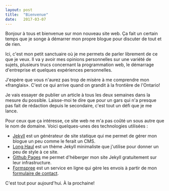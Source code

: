 ```yaml
---
layout: post
title:  "Bienvenue"
date:   2017-03-07
---
```


<p class="intro">
  <span class="dropcap">B</span>onjour à tous et bienvenue sur mon nouveau site web. Ça fait un
  certain temps que je songe à démarrer mon propre blogue pour discuter de tout et de rien.
</p>

<p>Ici, c'est mon petit sanctuaire où je me permets de parler librement de ce que je veux. Il va y avoir mes opinions personnelles sur une variété de sujets, plusieurs trucs
concernant la programmation web, le démarrage d'entreprise et quelques expériences personnelles.</p>

<p>J'espère que vous n'aurez pas trop de misère à me comprendre mon «franglais». C'est ce qui arrive quand on grandit à la frontière de l'Ontario!</p>

<p>Je vais essayer de publier un article à tous les deux semaines dans la mesure du possible.
Laisse-moi te dire que pour un gars qui n'a presque pas fait de rédaction depuis le secondaire,
c'est tout un défi que je me lance.</p>

<p>Pour ceux que ça intéresse, ce site web ne m'a pas coûté un sous autre que le nom de domaine. Voici quelques-unes des technologies utilisées :</p>

<ul>
  <li><a href="https://jekyllrb.com/" target="_blank">Jekyll</a> est un générateur de site statique qui me permet de gérer mon blogue un peu comme le ferait un CMS.</li>
  <li><a href="https://github.com/brianmaierjr/long-haul" target="_blank">Long Haul</a> est un thème Jekyll minimaliste que j'utilise pour donner un peu de style à ce site.</li>
  <li><a href="https://pages.github.com/" target="_blank">Github Pages</a> me permet d'héberger mon site Jekyll gratuitement sur leur infrastructure.</li>
  <li><a href="https://formspree.io/" target="_blank">Formspree</a> est un service en ligne qui gère les envois à partir de mon <a href="/contact/">formulaire de contact</a>.</li>
</ul>

<p>C'est tout pour aujourd'hui. À la prochaine!</p>